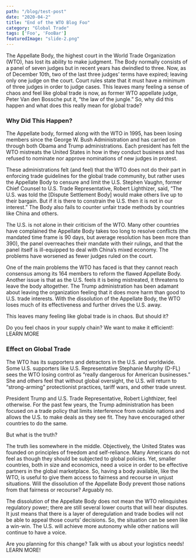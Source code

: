```yaml
---
path: "/blog/test-post"
date: "2020-04-2"
title: "End of the WTO Blog Foo"
category: "Global Trade"
tags: ['Foo', 'FooBar']
featuredImage: "slide-2.png"
---
```


The Appellate Body, the highest court in the World Trade Organization (WTO), has lost its ability to make judgment. The Body normally consists of a panel of seven judges but in recent years has dwindled to three. Now, as of December 10th, two of the last three judges’ terms have expired; leaving only one judge on the court. Court rules state that it must have a minimum of three judges in order to judge cases. This leaves many feeling a sense of chaos and feel like global trade is now, as former WTO appellate judge, Peter Van den Bossche put it, “the law of the jungle.” So, why did this happen and what does this really mean for global trade?

### Why Did This Happen?

The Appellate body, formed along with the WTO in 1995, has been losing members since the George W. Bush Administration and has carried on through both Obama and Trump administrations. Each president has felt the WTO mistreats the United States in how in they conduct business and has refused to nominate nor approve nominations of new judges in protest.

These administrations felt (and feel) that the WTO does not do their part in enforcing trade guidelines for the global trade community, but rather uses the Appellate Body to censure and limit the U.S. Stephen Vaughn, former Chief Counsel to U.S. Trade Representative, Robert Lighthizer, said, “The U.S. was told the [Dispute Settlement Body] would make others live up to their bargain. But if it is there to constrain the U.S. then it is not in our interest.” The Body also fails to counter unfair trade methods by countries like China and others.

The U.S. is not alone in their criticism of the WTO. Many other countries have complained the Appellate Body takes too long to resolve conflicts (the mandated time frame is 90 days, but average resolution has been more than 390), the panel overreaches their mandate with their rulings, and that the panel itself is ill-equipped to deal with China’s mixed economy. The problems have worsened as fewer judges ruled on the court.

One of the main problems the WTO has faced is that they cannot reach consensus among its 164 members to reform the flawed Appellate Body. Another issue is that as the U.S. feels it is being mistreated, it threatens to leave the body altogether. The Trump administration has been adamant about leaving the organization feeling that it does more harm than good to U.S. trade interests. With the dissolution of the Appellate Body, the WTO loses much of its effectiveness and further drives the U.S. away.

This leaves many feeling like global trade is in chaos. But should it?

Do you feel chaos in your supply chain? We want to make it efficient!: LEARN MORE

### Effect on Global Trade

The WTO has its supporters and detractors in the U.S. and worldwide. Some U.S. supporters like U.S. Representative Stephanie Murphy (D-FL) sees the WTO losing control as “really dangerous for American businesses.” She and others feel that without global oversight, the U.S. will return to “strong-arming” protectionist practices, tariff wars, and other trade unrest.

President Trump and U.S. Trade Representative, Robert Lighthizer, feel otherwise. For the past few years, the Trump administration has been focused on a trade policy that limits interference from outside nations and allows the U.S. to make deals as they see fit. They have encouraged other countries to do the same.

But what is the truth?

The truth lies somewhere in the middle. Objectively, the United States was founded on principles of freedom and self-reliance. Many Americans do not feel as though they should be subjected to global policies. Yet, smaller countries, both in size and economics, need a voice in order to be effective partners in the global marketplace. So, having a body available, like the WTO, is useful to give them access to fairness and recourse in unjust situations. Will the dissolution of the Appellate Body prevent those nations from that fairness or recourse? Arguably no.

The dissolution of the Appellate Body does not mean the WTO relinquishes regulatory power; there are still several lower courts that will hear disputes. It just means that there is a layer of deregulation and trade bodies will not be able to appeal those courts’ decisions. So, the situation can be seen like a win-win. The U.S. will achieve more autonomy while other nations will continue to have a voice.

Are you planning for this change? Talk with us about your logistics needs! LEARN MORE!
